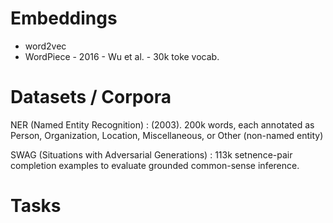 # Embeddings
- word2vec
- WordPiece - 2016 - Wu et al. - 30k toke vocab.

# Datasets / Corpora
NER (Named Entity Recognition)
: (2003). 200k words, each annotated as Person, Organization, Location, Miscellaneous, or Other (non-named entity)

SWAG (Situations with Adversarial Generations)
: 113k setnence-pair completion examples to evaluate grounded common-sense inference.

# Tasks
<!--stackedit_data:
eyJoaXN0b3J5IjpbMTY5MDMyOTExN119
-->